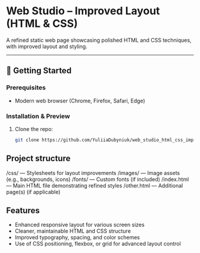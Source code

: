 # Web Studio – Improved Layout (HTML & CSS)

A refined static web page showcasing polished HTML and CSS techniques, with improved layout and styling.

---

## 🚀 Getting Started

### Prerequisites
- Modern web browser (Chrome, Firefox, Safari, Edge)

### Installation & Preview
1. Clone the repo:
   ```bash
   git clone https://github.com/YuliiaDubyniuk/web_studio_html_css_improved.git
## Project structure
/css/            — Stylesheets for layout improvements
/images/         — Image assets (e.g., backgrounds, icons)
/fonts/          — Custom fonts (if included)
/index.html      — Main HTML file demonstrating refined styles
/other.html      — Additional page(s) (if applicable)

## Features
- Enhanced responsive layout for various screen sizes
- Cleaner, maintainable HTML and CSS structure
- Improved typography, spacing, and color schemes
- Use of CSS positioning, flexbox, or grid for advanced layout control


